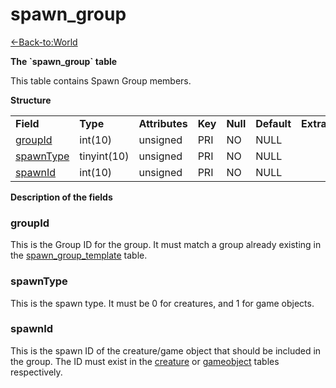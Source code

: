 # spawn\_group

[<-Back-to:World](database-world.md)

**The \`spawn\_group\` table**

This table contains Spawn Group members.

**Structure**

|                                                                                              |             |                |         |          |             |           |             |
|----------------------------------------------------------------------------------------------|-------------|----------------|---------|----------|-------------|-----------|-------------|
| **Field**                                                                                    | **Type**    | **Attributes** | **Key** | **Null** | **Default** | **Extra** | **Comment** |
| [g](spawn_group_template_87293959.html#spawn_group_template-mapId)[roupId](#spawn_group-gro) | int(10)     | unsigned       | PRI     | NO       | NULL        |           |             |
| [spawnType](#spawn_group-spawnType)                                                          | tinyint(10) | unsigned       | PRI     | NO       | NULL        |           |             |
| [spawnId](#spawn_group-spawnId)                                                              | int(10)     | unsigned       | PRI     | NO       | NULL        |           |             |

**Description of the fields**

### groupId

This is the Group ID for the group. It must match a group already existing in the [spawn\_group\_template](spawn_group_template) table.

### spawnType

This is the spawn type. It must be 0 for creatures, and 1 for game objects.

### spawnId

This is the spawn ID of the creature/game object that should be included in the group. The ID must exist in the [creature](creature) or [gameobject](gameobject) tables respectively.


